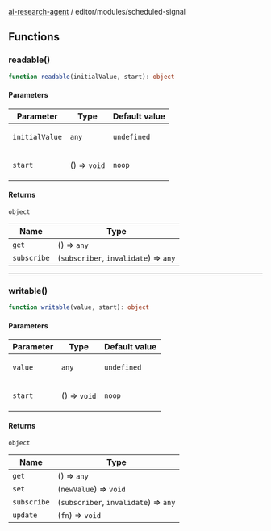 [ai-research-agent](../../modules.md) / editor/modules/scheduled-signal

## Functions

### readable()

```ts
function readable(initialValue, start): object
```

#### Parameters

<table>
<thead>
<tr>
<th>Parameter</th>
<th>Type</th>
<th>Default value</th>
</tr>
</thead>
<tbody>
<tr>
<td>

`initialValue`

</td>
<td>

`any`

</td>
<td>

`undefined`

</td>
</tr>
<tr>
<td>

`start`

</td>
<td>

() => `void`

</td>
<td>

`noop`

</td>
</tr>
</tbody>
</table>

#### Returns

`object`

| Name | Type |
| ------ | ------ |
| `get` | () => `any` |
| `subscribe` | (`subscriber`, `invalidate`) => `any` |

***

### writable()

```ts
function writable(value, start): object
```

#### Parameters

<table>
<thead>
<tr>
<th>Parameter</th>
<th>Type</th>
<th>Default value</th>
</tr>
</thead>
<tbody>
<tr>
<td>

`value`

</td>
<td>

`any`

</td>
<td>

`undefined`

</td>
</tr>
<tr>
<td>

`start`

</td>
<td>

() => `void`

</td>
<td>

`noop`

</td>
</tr>
</tbody>
</table>

#### Returns

`object`

| Name | Type |
| ------ | ------ |
| `get` | () => `any` |
| `set` | (`newValue`) => `void` |
| `subscribe` | (`subscriber`, `invalidate`) => `any` |
| `update` | (`fn`) => `void` |
